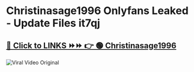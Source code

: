 
 # Christinasage1996 Onlyfans Leaked - Update Files it7qj

## <h2><a href="https://clipsfans.com/Christinasage1996&ref=git">🔗 Click to LINKS ⏩⏩ 👉 🟢 Christinasage1996 </a></h2>

<a href="https://clipsfans.com/Christinasage1996&ref=git" rel="nofollow" data-target="animated-image.originalLink"><img src="https://i.ibb.co.com/xMMVF88/686577567.gif" alt="Viral Video Original" style="max-width: 100%; display: inline-block;" data-target="animated-image.originalImage"></a>

